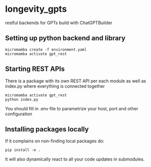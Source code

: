 # longevity_gpts
restful backends for GPTs build with ChatGPTBuilder

## Setting up python backend and library

```commandline
micromamba create -f environment.yaml
micromamba activate gpt_rest
```

## Starting REST APIs
There is a package with its own REST API per each module as well as index.py where everything is connected together
```
micromamba activate gpt_rest
python index.py
```
You should fill in .env file to parametrize your host, port and other configuration

## Installing packages locally

If it complains on non-finding local packages do:

```
pip install -e .
```

It will also dynamically react to all your code updates in submodules.


